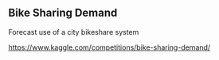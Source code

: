 ## Bike Sharing Demand
Forecast use of a city bikeshare system

https://www.kaggle.com/competitions/bike-sharing-demand/
